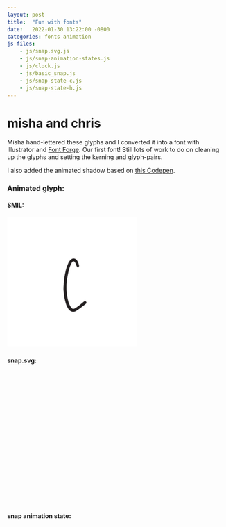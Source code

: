 ```yaml
---
layout: post
title:  "Fun with fonts"
date:   2022-01-30 13:22:00 -0800
categories: fonts animation
js-files:
    - js/snap.svg.js
    - js/snap-animation-states.js
    - js/clock.js
    - js/basic_snap.js
    - js/snap-state-c.js
    - js/snap-state-h.js
---
```


<link rel="stylesheet" href="/assets/css/posts.css">

<h1 class="shadowed" data-shadow='misha and chris'>misha and chris</h1>

Misha hand-lettered these glyphs and I converted it into a font with Illustrator and [Font Forge](https://fontforge.org/en-US/). Our first font! Still lots of work to do on cleaning up the glyphs and setting the kerning and glyph-pairs.

I also added the animated shadow based on [this Codepen](https://codepen.io/carpenumidium/pen/hHjEJ).

### Animated glyph:

#### SMIL: 

<img src="/assets/glyphs/curl/c/C.svg" width="300px" />

#### snap.svg: 

<svg id="basic_snap" width="300px" height="300px"></svg>

#### snap animation state:

<i class="glyph-c"></i>
<i class="glyph-h"></i>